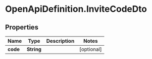 # OpenApiDefinition.InviteCodeDto

## Properties

Name | Type | Description | Notes
------------ | ------------- | ------------- | -------------
**code** | **String** |  | [optional] 



